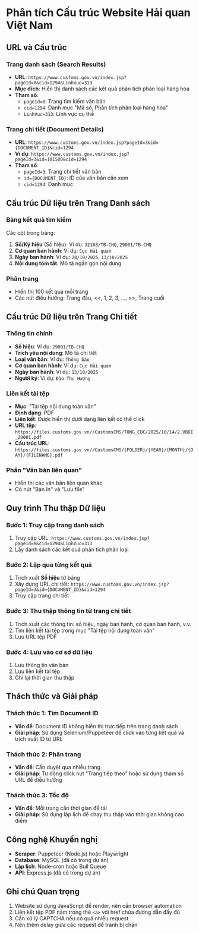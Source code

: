 # Phân tích Cấu trúc Website Hải quan Việt Nam

## URL và Cấu trúc

### Trang danh sách (Search Results)
- **URL**: `https://www.customs.gov.vn/index.jsp?pageId=8&cid=1294&LinhVuc=313`
- **Mục đích**: Hiển thị danh sách các kết quả phân tích phân loại hàng hóa
- **Tham số**:
  - `pageId=8`: Trang tìm kiếm văn bản
  - `cid=1294`: Danh mục "Mã số, Phân tích phân loại hàng hóa"
  - `LinhVuc=313`: Lĩnh vực cụ thể

### Trang chi tiết (Document Details)
- **URL**: `https://www.customs.gov.vn/index.jsp?pageId=3&id={DOCUMENT_ID}&cid=1294`
- **Ví dụ**: `https://www.customs.gov.vn/index.jsp?pageId=3&id=101580&cid=1294`
- **Tham số**:
  - `pageId=3`: Trang chi tiết văn bản
  - `id={DOCUMENT_ID}`: ID của văn bản cần xem
  - `cid=1294`: Danh mục

## Cấu trúc Dữ liệu trên Trang Danh sách

### Bảng kết quả tìm kiếm
Các cột trong bảng:
1. **Số/Ký hiệu** (Số hiệu): Ví dụ: `32168/TB-CHQ`, `29001/TB-CHQ`
2. **Cơ quan ban hành**: Ví dụ: `Cục Hải quan`
3. **Ngày ban hành**: Ví dụ: `28/10/2025`, `13/10/2025`
4. **Nội dung tóm tắt**: Mô tả ngắn gọn nội dung

### Phân trang
- Hiển thị 100 kết quả mỗi trang
- Các nút điều hướng: Trang đầu, <<, 1, 2, 3, ..., >>, Trang cuối

## Cấu trúc Dữ liệu trên Trang Chi tiết

### Thông tin chính
- **Số hiệu**: Ví dụ: `29001/TB-CHQ`
- **Trích yêu nội dung**: Mô tả chi tiết
- **Loại văn bản**: Ví dụ: `Thông báo`
- **Cơ quan ban hành**: Ví dụ: `Cục Hải quan`
- **Ngày ban hành**: Ví dụ: `13/10/2025`
- **Người ký**: Ví dụ: `Đào Thu Hương`

### Liên kết tải tệp
- **Mục**: "Tải tệp nội dung toàn văn"
- **Định dạng**: PDF
- **Liên kết**: Được hiển thị dưới dạng liên kết có thể click
- **URL tệp**: `https://files.customs.gov.vn//CustomsCMS/TONG_CUC/2025/10/14/2.VBDI_29001.pdf`
- **Cấu trúc URL**: `https://files.customs.gov.vn//CustomsCMS/{FOLDER}/{YEAR}/{MONTH}/{DAY}/{FILENAME}.pdf`

### Phần "Văn bản liên quan"
- Hiển thị các văn bản liên quan khác
- Có nút "Bản In" và "Lưu file"

## Quy trình Thu thập Dữ liệu

### Bước 1: Truy cập trang danh sách
1. Truy cập URL: `https://www.customs.gov.vn/index.jsp?pageId=8&cid=1294&LinhVuc=313`
2. Lấy danh sách các kết quả phân tích phân loại

### Bước 2: Lặp qua từng kết quả
1. Trích xuất **Số hiệu** từ bảng
2. Xây dựng URL chi tiết: `https://www.customs.gov.vn/index.jsp?pageId=3&id={DOCUMENT_ID}&cid=1294`
3. Truy cập trang chi tiết

### Bước 3: Thu thập thông tin từ trang chi tiết
1. Trích xuất các thông tin: số hiệu, ngày ban hành, cơ quan ban hành, v.v.
2. Tìm liên kết tải tệp trong mục "Tải tệp nội dung toàn văn"
3. Lưu URL tệp PDF

### Bước 4: Lưu vào cơ sở dữ liệu
1. Lưu thông tin văn bản
2. Lưu liên kết tải tệp
3. Ghi lại thời gian thu thập

## Thách thức và Giải pháp

### Thách thức 1: Tìm Document ID
- **Vấn đề**: Document ID không hiển thị trực tiếp trên trang danh sách
- **Giải pháp**: Sử dụng Selenium/Puppeteer để click vào từng kết quả và trích xuất ID từ URL

### Thách thức 2: Phân trang
- **Vấn đề**: Cần duyệt qua nhiều trang
- **Giải pháp**: Tự động click nút "Trang tiếp theo" hoặc sử dụng tham số URL để điều hướng

### Thách thức 3: Tốc độ
- **Vấn đề**: Mỗi trang cần thời gian để tải
- **Giải pháp**: Sử dụng lập lịch để chạy thu thập vào thời gian không cao điểm

## Công nghệ Khuyến nghị

- **Scraper**: Puppeteer (Node.js) hoặc Playwright
- **Database**: MySQL (đã có trong dự án)
- **Lập lịch**: Node-cron hoặc Bull Queue
- **API**: Express.js (đã có trong dự án)

## Ghi chú Quan trọng

1. Website sử dụng JavaScript để render, nên cần browser automation
2. Liên kết tệp PDF nằm trong thẻ `<a>` với href chứa đường dẫn đầy đủ
3. Cần xử lý CAPTCHA nếu có quá nhiều request
4. Nên thêm delay giữa các request để tránh bị chặn
